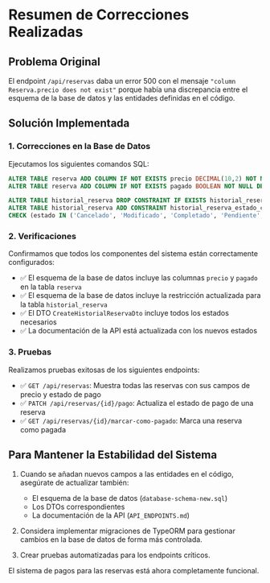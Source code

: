 # Resumen de Correcciones Realizadas

## Problema Original
El endpoint `/api/reservas` daba un error 500 con el mensaje `"column Reserva.precio does not exist"` porque había una discrepancia entre el esquema de la base de datos y las entidades definidas en el código.

## Solución Implementada

### 1. Correcciones en la Base de Datos
Ejecutamos los siguientes comandos SQL:
```sql
ALTER TABLE reserva ADD COLUMN IF NOT EXISTS precio DECIMAL(10,2) NOT NULL DEFAULT 10000;
ALTER TABLE reserva ADD COLUMN IF NOT EXISTS pagado BOOLEAN NOT NULL DEFAULT FALSE;

ALTER TABLE historial_reserva DROP CONSTRAINT IF EXISTS historial_reserva_estado_check;
ALTER TABLE historial_reserva ADD CONSTRAINT historial_reserva_estado_check 
CHECK (estado IN ('Cancelado', 'Modificado', 'Completado', 'Pendiente', 'PAGADO', 'NO_PAGADO'));
```

### 2. Verificaciones
Confirmamos que todos los componentes del sistema están correctamente configurados:
- ✅ El esquema de la base de datos incluye las columnas `precio` y `pagado` en la tabla `reserva`
- ✅ El esquema de la base de datos incluye la restricción actualizada para la tabla `historial_reserva`
- ✅ El DTO `CreateHistorialReservaDto` incluye todos los estados necesarios
- ✅ La documentación de la API está actualizada con los nuevos estados

### 3. Pruebas
Realizamos pruebas exitosas de los siguientes endpoints:
- ✅ `GET /api/reservas`: Muestra todas las reservas con sus campos de precio y estado de pago
- ✅ `PATCH /api/reservas/{id}/pago`: Actualiza el estado de pago de una reserva
- ✅ `GET /api/reservas/{id}/marcar-como-pagado`: Marca una reserva como pagada

## Para Mantener la Estabilidad del Sistema

1. Cuando se añadan nuevos campos a las entidades en el código, asegúrate de actualizar también:
   - El esquema de la base de datos (`database-schema-new.sql`)
   - Los DTOs correspondientes
   - La documentación de la API (`API_ENDPOINTS.md`)

2. Considera implementar migraciones de TypeORM para gestionar cambios en la base de datos de forma más controlada.

3. Crear pruebas automatizadas para los endpoints críticos.

El sistema de pagos para las reservas está ahora completamente funcional.
